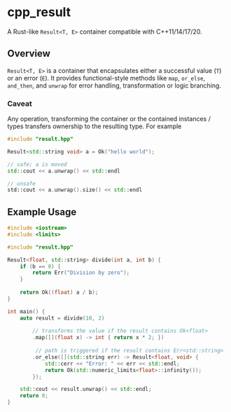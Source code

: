 # cpp_result

A Rust-like `Result<T, E>` container compatible with C++11/14/17/20.

## Overview

`Result<T, E>` is a container that encapsulates either a successful value (`T`) or an error (`E`). 
It provides functional-style methods like `map`, `or_else`, `and_then`, and `unwrap` 
for error handling, transformation or logic branching. 

### Caveat
Any operation, transforming the container or 
the contained instances / types transfers ownership to the resulting type. For example

```cpp
#include "result.hpp"

Result<std::string void> a = Ok("hello world");

// safe; a is moved
std::cout << a.unwrap() << std::endl

// unsafe
std::cout << a.unwrap().size() << std::endl
```

## Example Usage

```cpp
#include <iostream>
#include <limits>

#include "result.hpp"

Result<float, std::string> divide(int a, int b) {
    if (b == 0) {
        return Err("Division by zero");
    }
    
    return Ok((float) a / b);
}

int main() {
    auto result = divide(10, 2)
       
        // transforms the value if the result contains Ok<float>
        .map([](float x) -> int { return x * 2; })
        
         // path is triggered if the result contains Err<std::string>
        .or_else([](std::string err) -> Result<float, void> {   
            std::cerr << "Error: " << err << std::endl;
            return Ok(std::numeric_limits<float>::infinity());
        });

    std::cout << result.unwrap() << std::endl; 
    return 0;
}
```